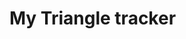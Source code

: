# My Triangle tracker
<!-- * This website will show you all important informations about me 
* #### By **Ujeneza Vanessa,Moringa School**
## Description
* This portifolio will show you all about my background which are my educational background,skills,hobbies,job experience and so on.
## Setup/Installation Requirements
* Browser and text editor
## Technologies Used
 * I used HTML and CSS.
## Link to live site on github pages
* https://github.com/vankessa/portifolio
### License
* This project is under MID licence.
Copyright & copy **2018 **Ujeneza Vanessa,We code Moringa School**
   -->